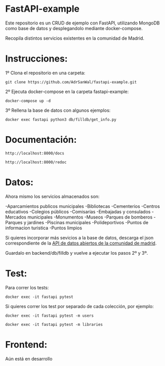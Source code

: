 # FastAPI-example

Este repositorio es un CRUD de ejemplo con FastAPI, utilizando MongoDB como
base de datos y desplegandolo mediante docker-compose.

Recopila distintos servicios existentes en la comunidad de Madrid.

Instrucciones:
=

1º Clona el repositorio en una carpeta:

    git clone https://github.com/AdrSanWal/fastapi-example.git


2º Ejecuta docker-compose en la carpeta fastapi-example:

    docker-compose up -d

3º Rellena la base de datos con algunos ejemplos:

    docker exec fastapi python3 db/filldb/get_info.py

Documentación:
=

    http://localhost:8000/docs

    http://localhost:8000/redoc

Datos:
=

Ahora mismo los servicios almacenados son:

  -Aparcamientos publicos municipales
  -Bibliotecas
  -Cementerios
  -Centros educativos
  -Colegios públicos
  -Comisarías
  -Embajadas y consulados
  -Mercados municipales
  -Monumentos
  -Museos
  -Parques de bomberos
  -Parques y jardines
  -Piscinas municipales
  -Polideportivos
  -Puntos de informacion turistica
  -Puntos limpios

  Si quieres incorporar más sevicios a la base de datos, descarga el json
  correspondiente de la <a href='https://datos.madrid.es/portal/site/egob/menuitem.214413fe61bdd68a53318ba0a8a409a0/?vgnextoid=b07e0f7c5ff9e510VgnVCM1000008a4a900aRCRD&vgnextchannel=b07e0f7c5ff9e510VgnVCM1000008a4a900aRCRD&vgnextfmt=default'>API de datos abiertos de la comunidad de madrid</a>.

  Guardalo en backend/db/filldb y vuelve a ejecutar los pasos 2º y 3º.

Test:
=

Para correr los tests:

    docker exec -it fastapi pytest

Si quieres correr los test por separado de cada colección, por ejemplo:

    docker exec -it fastapi pytest -m users

    docker exec -it fastapi pytest -m libraries

Frontend:
=

Aún está en desarrollo
